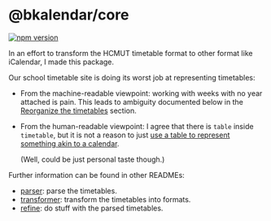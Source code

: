 # @bkalendar/core

<a href="https://npmjs.org/package/@bkalendar/core">
  <img src="https://img.shields.io/npm/v/@bkalendar/core.svg"
       alt="npm version">
</a>

In an effort to transform the HCMUT timetable format to other format like iCalendar, I made this
package.

Our school timetable site is doing its worst job at representing timetables:

-   From the machine-readable viewpoint: working with weeks with no year attached is pain. This
    leads to ambiguity documented below in the [Reorganize the timetables](/src/refine/README.md) section.
-   From the human-readable viewpoint: I agree that there is `table` inside `timetable`, but it is
    not a reason to just [use a table to represent something akin to a calendar][steve].

    (Well, could be just personal taste though.)

    [steve]: https://twitter.com/steveschoger/status/997125312411570176

Further information can be found in other READMEs:

-   [parser](/src/parser/README.md): parse the timetables.
-   [transformer](/src/transformer/README.md): transform the timetables into formats.
-   [refine](/src/refine/README.md): do stuff with the parsed timetables.
